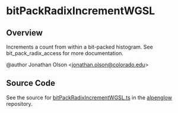 # bitPackRadixIncrementWGSL

## Overview

Increments a count from within a bit-packed histogram. See bit_pack_radix_access for more documentation.

@author Jonathan Olson &lt;jonathan.olson@colorado.edu&gt;



## Source Code

See the source for [bitPackRadixIncrementWGSL.ts](https://github.com/phetsims/alpenglow/blob/main/js/webgpu/wgsl/gpu/bitPackRadixIncrementWGSL.ts) in the [alpenglow](https://github.com/phetsims/alpenglow) repository.
